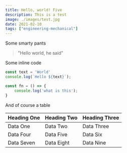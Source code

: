 ```yaml
---
title: Hello, world! Five
description: This is a test
image: ./images/test.jpg
date: 2021-02-10
tags: ["engineering-mechanical"]
---
```


Some smarty pants

> "Hello world, he said"

Some inline code

```javascript
const text = 'World'
console.log(`Hello ${text}`);

const fn = () => {
    console.log('what is this');
}
```

And of course a table

|Heading One|Heading Two|Heading Three|
|-|-|-|
|Data One|Data Two|Data Three|
|Data Four|Data Five|Data Six|
|Data Seven|Data Eight|Data Nine|
